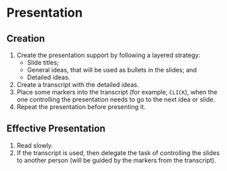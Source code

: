 # Presentation

## Creation

1. Create the presentation support by following a layered strategy:
    - Slide titles;
    - General ideas, that will be used as bullets in the slides; and
    - Detailed ideas.
2. Create a transcript with the detailed ideas.
3. Place some markers into the transcript (for example, `CLICK`), when the one controlling the presentation needs to go to the next idea or slide.
4. Repeat the presentation before presenting it.

## Effective Presentation

1. Read slowly.
2. If the transcript is used, then delegate the task of controlling the slides to another person (will be guided by the markers from the transcript).